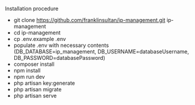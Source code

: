 Installation procedure

- git clone https://github.com/franklinsultan/ip-management.git ip-management
- cd ip-management
- cp .env.example .env
- populate .env with necessary contents (DB_DATABASE=ip_management, DB_USERNAME=databaseUsername, DB_PASSWORD=databasePassword)
- composer install
- npm install
- npm run dev
- php artisan key:generate
- php artisan migrate 
- php artisan serve